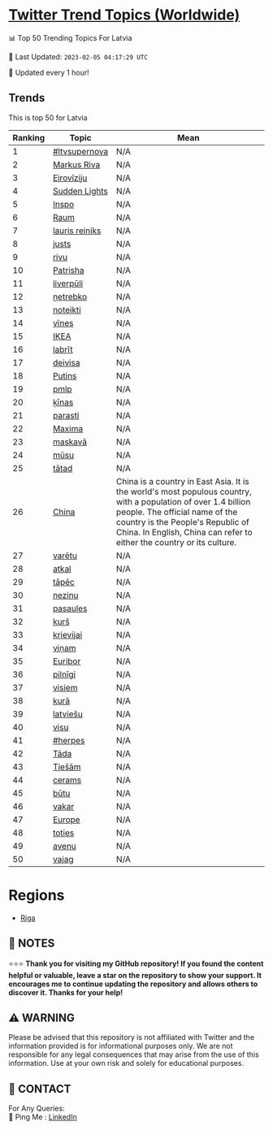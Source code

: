 [Twitter Trend Topics (Worldwide)](https://github.com/ErcinDedeoglu/Twitter-Trend-Topics)
==========


📊 Top 50 Trending Topics For Latvia

📆 Last Updated: `2023-02-05 04:17:29 UTC`

🔧 Updated every 1 hour!


## Trends

This is top 50 for Latvia

| Ranking | Topic | Mean |
| ------- | ------------ | ------------ |
| 1 | [#ltvsupernova](http://twitter.com/search?q=%23ltvsupernova) | N/A |
| 2 | [Markus Riva](http://twitter.com/search?q=Markus+Riva) | N/A |
| 3 | [Eirovīziju](http://twitter.com/search?q=Eirov%c4%abziju) | N/A |
| 4 | [Sudden Lights](http://twitter.com/search?q=Sudden+Lights) | N/A |
| 5 | [Inspo](http://twitter.com/search?q=Inspo) | N/A |
| 6 | [Raum](http://twitter.com/search?q=Raum) | N/A |
| 7 | [lauris reiniks](http://twitter.com/search?q=lauris+reiniks) | N/A |
| 8 | [justs](http://twitter.com/search?q=justs) | N/A |
| 9 | [rivu](http://twitter.com/search?q=rivu) | N/A |
| 10 | [Patrisha](http://twitter.com/search?q=Patrisha) | N/A |
| 11 | [liverpūli](http://twitter.com/search?q=liverp%c5%abli) | N/A |
| 12 | [ņetrebko](http://twitter.com/search?q=%c5%86etrebko) | N/A |
| 13 | [noteikti](http://twitter.com/search?q=noteikti) | N/A |
| 14 | [vīnes](http://twitter.com/search?q=v%c4%abnes) | N/A |
| 15 | [IKEA](http://twitter.com/search?q=IKEA) | N/A |
| 16 | [labrīt](http://twitter.com/search?q=labr%c4%abt) | N/A |
| 17 | [deivisa](http://twitter.com/search?q=deivisa) | N/A |
| 18 | [Putins](http://twitter.com/search?q=Putins) | N/A |
| 19 | [pmlp](http://twitter.com/search?q=pmlp) | N/A |
| 20 | [ķīnas](http://twitter.com/search?q=%c4%b7%c4%abnas) | N/A |
| 21 | [parasti](http://twitter.com/search?q=parasti) | N/A |
| 22 | [Maxima](http://twitter.com/search?q=Maxima) | N/A |
| 23 | [maskavā](http://twitter.com/search?q=maskav%c4%81) | N/A |
| 24 | [mūsu](http://twitter.com/search?q=m%c5%absu) | N/A |
| 25 | [tātad](http://twitter.com/search?q=t%c4%81tad) | N/A |
| 26 | [China](http://twitter.com/search?q=China) | China is a country in East Asia. It is the world's most populous country, with a population of over 1.4 billion people. The official name of the country is the People's Republic of China. In English, China can refer to either the country or its culture. |
| 27 | [varētu](http://twitter.com/search?q=var%c4%93tu) | N/A |
| 28 | [atkal](http://twitter.com/search?q=atkal) | N/A |
| 29 | [tāpēc](http://twitter.com/search?q=t%c4%81p%c4%93c) | N/A |
| 30 | [nezinu](http://twitter.com/search?q=nezinu) | N/A |
| 31 | [pasaules](http://twitter.com/search?q=pasaules) | N/A |
| 32 | [kurš](http://twitter.com/search?q=kur%c5%a1) | N/A |
| 33 | [krievijai](http://twitter.com/search?q=krievijai) | N/A |
| 34 | [viņam](http://twitter.com/search?q=vi%c5%86am) | N/A |
| 35 | [Euribor](http://twitter.com/search?q=Euribor) | N/A |
| 36 | [pilnīgi](http://twitter.com/search?q=piln%c4%abgi) | N/A |
| 37 | [visiem](http://twitter.com/search?q=visiem) | N/A |
| 38 | [kurā](http://twitter.com/search?q=kur%c4%81) | N/A |
| 39 | [latviešu](http://twitter.com/search?q=latvie%c5%a1u) | N/A |
| 40 | [visu](http://twitter.com/search?q=visu) | N/A |
| 41 | [#herpes](http://twitter.com/search?q=%23herpes) | N/A |
| 42 | [Tāda](http://twitter.com/search?q=T%c4%81da) | N/A |
| 43 | [Tiešām](http://twitter.com/search?q=Tie%c5%a1%c4%81m) | N/A |
| 44 | [cerams](http://twitter.com/search?q=cerams) | N/A |
| 45 | [būtu](http://twitter.com/search?q=b%c5%abtu) | N/A |
| 46 | [vakar](http://twitter.com/search?q=vakar) | N/A |
| 47 | [Europe](http://twitter.com/search?q=Europe) | N/A |
| 48 | [toties](http://twitter.com/search?q=toties) | N/A |
| 49 | [avenu](http://twitter.com/search?q=avenu) | N/A |
| 50 | [vajag](http://twitter.com/search?q=vajag) | N/A |



# Regions

* [Riga](</Latvia/Riga.md>)



## 📝 NOTES

⭐⭐⭐ **Thank you for visiting my GitHub repository! If you found the content helpful or valuable, leave a star on the repository to show your support. It encourages me to continue updating the repository and allows others to discover it. Thanks for your help!**


## ⚠️ WARNING

Please be advised that this repository is not affiliated with Twitter and the information provided is for informational purposes only. We are not responsible for any legal consequences that may arise from the use of this information. Use at your own risk and solely for educational purposes.


## 📨 CONTACT

 For Any Queries:  
            🏓 Ping Me : [LinkedIn](https://www.linkedin.com/in/ercindedeoglu/)
